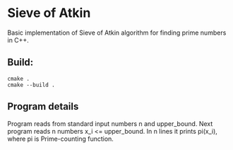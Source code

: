# Sieve of Atkin
Basic implementation of Sieve of Atkin algorithm for finding prime numbers in C++.

## Build:
```
cmake .
cmake --build .
```

## Program details
Program reads from standard input numbers n and upper_bound. Next program reads n numbers x_i <= upper_bound. In n lines it prints pi(x_i), where pi is Prime-counting function.